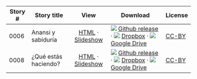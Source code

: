 Story #  | Story title | View | Download | License
-------- | -----------  |:-------:| ---------------- | -------
0006 | Anansi y sabiduría | [HTML](https://global-asp.github.io/stories/es/0006_anansi_y_sabiduría.html) · <a href="https://global-asp.github.io/stories/es/0006_anansi_y_sabiduría_slides.html" target="_blank">Slideshow</a> | ![](https://cloud.githubusercontent.com/assets/9295750/9483128/0e089e5e-4b51-11e5-98ca-6da5cef156a7.png) [Github release](https://github.com/global-asp/global-asp/releases/download/v1.1/es.zip) · ![](https://avatars0.githubusercontent.com/u/559357?v=3&s=24) [Dropbox](https://www.dropbox.com/s/7ybh97ds8bsztnx/es.zip) · ![](https://cloud.githubusercontent.com/assets/9295750/9473522/1d6fdde4-4b10-11e5-98f5-aa6c6b04a08e.png) [Google Drive](https://drive.google.com/file/d/0B59ZADK9Esbsd0ZxRnBQdWdwZlE/view?usp=sharing) | [CC-BY](https://creativecommons.org/licenses/by/3.0/)
0008 | ¿Qué estás haciendo? | [HTML](https://global-asp.github.io/stories/es/0008_qué-estás-haciendo.html) · <a href="https://global-asp.github.io/stories/es/0008_qué-estás-haciendo_slides.html" target="_blank">Slideshow</a> | ![](https://cloud.githubusercontent.com/assets/9295750/9483128/0e089e5e-4b51-11e5-98ca-6da5cef156a7.png) [Github release](https://github.com/global-asp/global-asp/releases/download/v1.1/es.zip) · ![](https://avatars0.githubusercontent.com/u/559357?v=3&s=24) [Dropbox](https://www.dropbox.com/s/7ybh97ds8bsztnx/es.zip) · ![](https://cloud.githubusercontent.com/assets/9295750/9473522/1d6fdde4-4b10-11e5-98f5-aa6c6b04a08e.png) [Google Drive](https://drive.google.com/file/d/0B59ZADK9Esbsd0ZxRnBQdWdwZlE/view?usp=sharing) | [CC-BY](https://creativecommons.org/licenses/by/3.0/)

